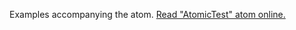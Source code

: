 

Examples accompanying the atom.
[Read "AtomicTest" atom online.](https://stepik.org/lesson/440525/step/1)
